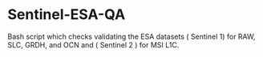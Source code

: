 # Sentinel-ESA-QA
Bash script which checks validating the ESA datasets ( Sentinel 1) for RAW, SLC, GRDH,
and OCN and ( Sentinel 2 ) for MSI L1C.



